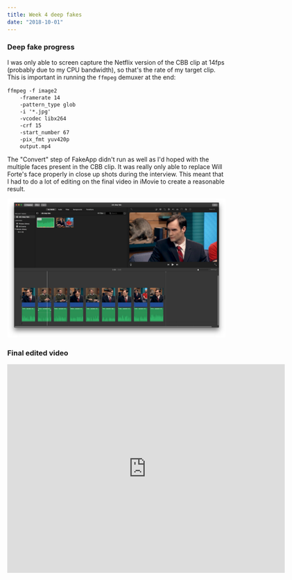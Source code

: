 ```yaml
---
title: Week 4 deep fakes
date: "2018-10-01"
---
```


### Deep fake progress

I was only able to screen capture the Netflix version of the CBB clip at 14fps (probably due to my CPU bandwidth), so that's the rate of my target clip. This is important in running the `ffmpeg` demuxer at the end:

```
ffmpeg -f image2
    -framerate 14
    -pattern_type glob
    -i '*.jpg'
    -vcodec libx264
    -crf 15
    -start_number 67
    -pix_fmt yuv420p
    output.mp4
```

The "Convert" step of FakeApp didn't run as well as I'd hoped with the multiple faces present in the CBB clip. It was really only able to replace Will Forte's face properly in close up shots during the interview. This meant that I had to do a lot of editing on the final video in iMovie to create a reasonable result.

![imovie](imovie-editing.png)

### Final edited video

<iframe src="https://player.vimeo.com/video/292783980" width="640" height="480" frameborder="0" webkitallowfullscreen mozallowfullscreen allowfullscreen></iframe>
